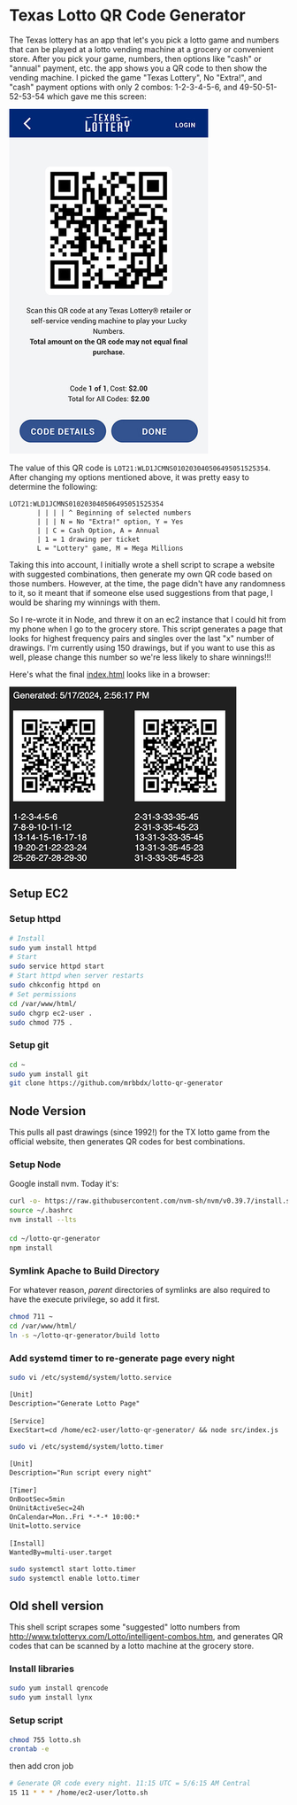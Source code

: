 # Texas Lotto QR Code Generator

The Texas lottery has an app that let's you pick a lotto game and numbers that can be played at a lotto vending machine at a grocery or convenient store. After you pick your game, numbers, then options like "cash" or "annual" payment, etc. the app shows you a QR code to then show the vending machine. I picked the game "Texas Lottery", No "Extra!", and "cash" payment options with only 2 combos: 1-2-3-4-5-6, and 49-50-51-52-53-54 which gave me this screen:

![Lotto App Screenshot](images/lotto-app.jpg)

The value of this QR code is `LOT21:WLD1JCMNS010203040506495051525354`. After changing my options mentioned above, it was pretty easy to determine the following:

```
LOT21:WLD1JCMNS010203040506495051525354
       | | | | ^ Beginning of selected numbers
       | | | N = No "Extra!" option, Y = Yes
       | | C = Cash Option, A = Annual
       | 1 = 1 drawing per ticket
       L = "Lottery" game, M = Mega Millions
```

Taking this into account, I initially wrote a shell script to scrape a website with suggested combinations, then generate my own QR code based on those numbers. However, at the time, the page didn't have any randomness to it, so it meant that if someone else used suggestions from that page, I would be sharing my winnings with them.

So I re-wrote it in Node, and threw it on an ec2 instance that I could hit from my phone when I go to the grocery store. This script generates a page that looks for highest frequency pairs and singles over the last "x" number of drawings. I'm currently using 150 drawings, but if you want to use this as well, please change this number so we're less likely to share winnings!!!

Here's what the final [index.html](build/index.html) looks like in a browser:

![Lotto Script Screenshot](images/lotto-script.png)


## Setup EC2

### Setup httpd

```sh
# Install
sudo yum install httpd
# Start
sudo service httpd start
# Start httpd when server restarts
sudo chkconfig httpd on
# Set permissions
cd /var/www/html/
sudo chgrp ec2-user .
sudo chmod 775 .
```

### Setup git

```sh
cd ~
sudo yum install git
git clone https://github.com/mrbbdx/lotto-qr-generator
```


## Node Version

This pulls all past drawings (since 1992!) for the TX lotto game from the official website, then generates QR codes for best combinations.

### Setup Node

Google install nvm. Today it's:

```sh
curl -o- https://raw.githubusercontent.com/nvm-sh/nvm/v0.39.7/install.sh | bash
source ~/.bashrc
nvm install --lts

cd ~/lotto-qr-generator
npm install
```

### Symlink Apache to Build Directory

For whatever reason, _parent_ directories of symlinks are also required to have the execute privilege, so add it first.

```sh
chmod 711 ~
cd /var/www/html/
ln -s ~/lotto-qr-generator/build lotto
```

### Add systemd timer to re-generate page every night

```sh
sudo vi /etc/systemd/system/lotto.service
```

```
[Unit]
Description="Generate Lotto Page"

[Service]
ExecStart=cd /home/ec2-user/lotto-qr-generator/ && node src/index.js
```

```sh
sudo vi /etc/systemd/system/lotto.timer
```

```
[Unit]
Description="Run script every night"

[Timer]
OnBootSec=5min
OnUnitActiveSec=24h
OnCalendar=Mon..Fri *-*-* 10:00:*
Unit=lotto.service

[Install]
WantedBy=multi-user.target
```

```sh
sudo systemctl start lotto.timer
sudo systemctl enable lotto.timer
```


## Old shell version

This shell script scrapes some "suggested" lotto numbers from http://www.txlotteryx.com/Lotto/intelligent-combos.htm, and generates QR codes that can be scanned by a lotto machine at the grocery store.


### Install libraries

```sh
sudo yum install qrencode
sudo yum install lynx
```

### Setup script

```sh
chmod 755 lotto.sh
crontab -e
```

then add cron job

```sh
# Generate QR code every night. 11:15 UTC = 5/6:15 AM Central
15 11 * * * /home/ec2-user/lotto.sh
```

